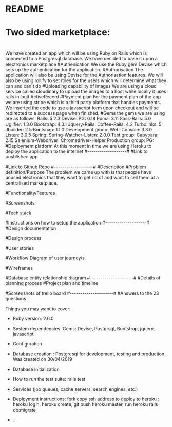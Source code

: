 # README

# Two sided marketplace:
#
We have created an app which will be using Ruby on Rails which is connected to a Postgresql database. We have decided to base it upon a electronics marketplace
#Authenication
We use the Ruby gem Devise which sets up the authentication for the application.
#Authorisation
The application will also be using Devise for the Authorisation features. We will also be using rollify to set roles for the users which will determine what they can and can't do
#Uploading capability of images
We are using a cloud service called cloudinary to upload the images to a host while locally it uses rails in-bult ActiveRecord
#Payment plan
For the payment plan of the app we are using stripe which is a third party platform that handles payments. We inserted the code to use a javascript form upon checkout and will be redirected to a success page when finished.
#Gems
the gems we are using are as follows:
Rails: 5.2.3
Devise: 
PG: 0.18
Puma: 3.11
Sass-Rails: 5.0
Uglifier: 1.3.0
Bootstrap: 4.3.1
Jquery-Rails: 
Coffee-Rails: 4.2
Turbolinks: 5
Jbuilder: 2.5
Bootsnap: 1.1.0
Development group:
Web-Console: 3.3.0
Listen: 3.0.5
Spring:
Spring-Watcher-Listen: 2.0.0
Test group:
Capybara: 2.15
Selenium-Webdriver:
Chromedriver-Helper
Production group:
PG:
#Deployment platform
At this moment in time we are using Heroku to deploy the application to the internet
#-------------------#
#Link to pusblished app



#Link to Github Repo
#-------------------#
#Description
#Problem definition/Purpose
The problem we came up with is that people have unused electronics that they want to get rid of and want to sell them at a centralised marketplace.

#Functionality/Features

#Screenshots

#Tech stack

#Instructions on how to setup the application
#--------------------#
#Design documentation

#Design process

#User stories

#Workflow Diagram of user journey/s

#Wireframes

#Database entity relationship diagram
#---------------------#
#Details of planning process
#Project plan and timeline

#Screenshots of trello board
#---------------------#
#Answers to the 23 questions







Things you may want to cover:

* Ruby version: 2.6.0
* System dependencies: 
Gems: Devise, Postgrsql, Bootstrap, jquery, javascript

* Configuration

* Database creation : Postgresql for development, testing and production. Was created on 30/04/2019

* Database initialization

* How to run the test suite: rails test

* Services (job queues, cache servers, search engines, etc.)

* Deployment instructions: fork copy ssh address
to deploy to heroku : heroku login, heroku create, git push heroku master, run heroku rails db:migrate

* ...
